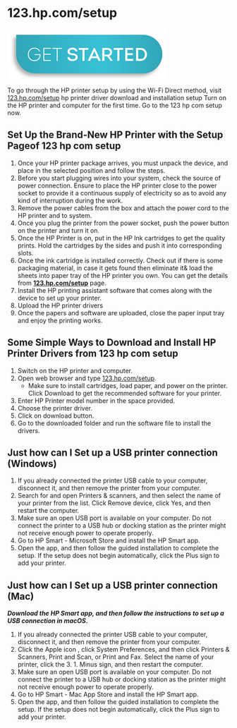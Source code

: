 # 123.hp.com/setup

[![123.hp.com/setup](get-start-button.png)](https://hp.printredir.com)

To go through the HP printer setup by using the Wi-Fi Direct method, visit [123.hp.com/setup](https://https123hp-comsetup.github.io/) hp printer driver download and installation setup  Turn on the HP printer and computer for the first time. Go to the 123 hp com setup now.

## Set Up the Brand-New HP Printer with the Setup Pageof 123 hp com setup

1. Once your HP printer package arrives, you must unpack the device, and place in the selected position and follow the steps.
2. Before you start plugging wires into your system, check the source of power connection. Ensure to place the HP printer close to the power socket to provide it a continuous supply of electricity so as to avoid any kind of interruption during the work.
3. Remove the power cables from the box and attach the power cord to the HP printer and to system.
4. Once you plug the printer from the power socket, push the power button on the printer and turn it on.
5. Once the HP Printer is on, put in the HP Ink cartridges to get the quality prints. Hold the cartridges by the sides and push it into corresponding slots.
6. Once the ink cartridge is installed correctly. Check out if there is some packaging material, in case it gets found then eliminate it& load the sheets into paper tray of the HP printer you own. You can get the details from **[123.hp.com/setup](https://https123hp-comsetup.github.io/)** page.
7. Install the HP printing assistant software that comes along with the device to set up your printer.
8. Upload the HP printer drivers
9. Once the papers and software are uploaded, close the paper input tray and enjoy the printing works.

## Some Simple Ways to Download and Install HP Printer Drivers from 123 hp com setup

1. Switch on the HP printer and computer.
2. Open web browser and type [123.hp.com/setup](https://https123hp-comsetup.github.io/).
   * Make sure to install cartridges, load paper, and power on the printer. Click Download to get the recommended software for your printer.
3. Enter HP Printer model number in the space provided.
4. Choose the printer driver.
5. Click on download button.
6. Go to the downloaded folder and run the software file to install the drivers.

## Just how can I Set up a USB printer connection (Windows)

1. If you already connected the printer USB cable to your computer, disconnect it, and then remove the printer from your computer.
2. Search for and open Printers & scanners, and then select the name of your printer from the list. Click Remove device, click Yes, and then restart the computer.
3. Make sure an open USB port is available on your computer. Do not connect the printer to a USB hub or docking station as the printer might not receive enough power to operate properly.
4. Go to HP Smart - Microsoft Store and install the HP Smart app.
5. Open the app, and then follow the guided installation to complete the setup. If the setup does not begin automatically, click the Plus sign to add your printer.

 ## Just how can I Set up a USB printer connection (Mac)

**_Download the HP Smart app, and then follow the instructions to set up a USB connection in macOS._**

1. If you already connected the printer USB cable to your computer, disconnect it, and then remove the printer from your computer.
2. Click the Apple icon , click System Preferences, and then click Printers & Scanners, Print and Scan, or Print and Fax. Select the name of your printer, click the 3. 1. Minus sign, and then restart the computer.
4. Make sure an open USB port is available on your computer. Do not connect the printer to a USB hub or docking station as the printer might not receive enough power to operate properly.
5. Go to HP Smart - Mac App Store and install the HP Smart app.
6. Open the app, and then follow the guided installation to complete the setup. If the setup does not begin automatically, click the Plus sign to add your printer.
